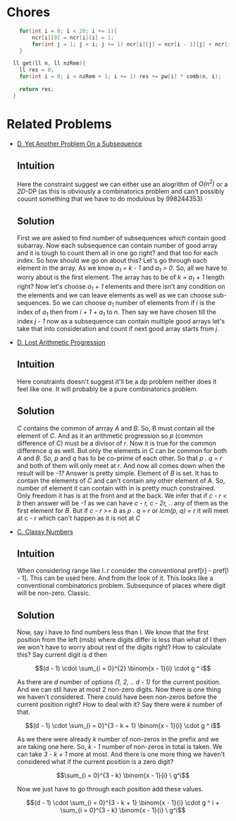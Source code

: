 # Chores
```cpp
    for(int i = 0; i < 20; i += 1){
        ncr[i][0] = ncr[i][i] = 1;
        for(int j = 1; j < i; j += 1) ncr[i][j] = ncr[i - 1][j] + ncr[i - 1][j - 1];
    }
```
```cpp
  ll get(ll n, ll nzRem){
    ll res = 0;
    for(int i = 0; i < nzRem + 1; i += 1) res += pw[i] * comb(n, i);

    return res;
  }
```
# Related Problems
* [D. Yet Another Problem On a Subsequence](https://codeforces.com/contest/1000/problem/D)
  ## Intuition
    Here the constraint suggest we can either use an alogrithm of *O(n<sup>2</sup>)* or a *2D*-DP (as this is obviously a combinatorics problem and can't possibly couunt something that we have to do modulous by 998244353)
  ## Solution
    First we are asked to find number of subsequences which contain good subarray. Now each subsequence can contain number of good array and it is tough to count them all in one go right? and that too for each index. So how should we go on about this?
    Let's go through each element in the array. As we know *a<sub>1</sub> = k - 1* and *a<sub>1</sub> > 0*. So, all we have to worry about is the first element. The array has to be of *k = a<sub>1</sub> + 1* length right? Now let's choose
    *a<sub>1</sub> + 1* elements and there isn't any condition on the elements and we can leave elements as well as we can choose sub-sequences. So we can choose *a<sub>1</sub>* number of elements from if *i* is the index of *a<sub>1</sub>* then from *i + 1 + a<sub>1</sub>* to
    *n*. Then say we have chosen till the index *j - 1* now as a subsequence can contain multiple good arrays let's take that into consideration and count if next good array starts from *j*.

* [D. Lost Arithmetic Progression](https://codeforces.com/problemset/problem/1673/D)
  ## Intuition
    Here constraints doesn't suggest it'll be a dp problem neither does it feel like one. It will probably be a pure combinatorics problem.
  ## Solution
    *C* contains the common of arrray *A* and *B*. So, B must contain all the element of *C*. And as it an arithmetic progression so *p* (common difference of *C*) must be a divisor of *r*. Now it is true for the common difference *q* as well. But only the elements in *C* can be common for both *A* and *B*. So, *p* and *q* has to be co-prime of each other. So that *p . q = r* and both of them will only meet at *r*. And now all comes down
  when the result will be *-1?* Answer is pretty simple. Element of *B* is set. It has to contain the elements of *C* and can't contain any other element of *A*. So, number of element it can contain with in is pretty much constrained. Only freedom it has is at the front and at the back. We infer that if *c - r < b* then answer will be *-1* as we can have *c - r, c - 2r, ..* any of them as the first element for *B*. But if *c - r >= b* as *p . q = r* or *lcm(p, q) = r* it will meet at c - r which can't happen as it is not at *C*

* [C. Classy Numbers](https://codeforces.com/problemset/problem/1036/C)
  ## Intuition
  When considering range like l..r consider the conventional pref[r] - pref[l - 1]. This can be used here. And from the look of it. This looks like a conventional combinatorics problem. Subsequnce of places where digit will be non-zero. Classic.
    ## Solution
  Now, say i have to find numbers less than l. We know that the first position from the left (msb) where digits differ is less than what of l then we won't have to worry about rest of the digits right? How to calculate this? Say current digit is d then
  ```math
  (d - 1) \cdot \sum_{i = 0}^{2} \binom{x - 1}{i} \cdot g ^ i
  ```
  As there are *d* number of options *(1, 2, .. d - 1)* for the current position. And we can stil have at most 2 non-zero digits. Now there is one thing we haven't considered. There could have been non-zeros before the current position right? How to deal with it? Say there were *k* number of that.
  ```math
  (d - 1) \cdot \sum_{i = 0}^{3 - k + 1} \binom{x - 1}{i} \cdot g ^ i
  ```
  As we there were already *k* number of non-zeros in the prefix and we are taking one here. So, *k - 1* number of non-zeros in total is taken. We can take *3 - k + 1* more at most. And there is one more thing we haven't considered what if the current position is a zero digit? 
  ```math
  \sum_{i = 0}^{3 - k} \binom{x - 1}{i} \ g^i
  ```
  Now we just have to go through each position add these values. 
  ```math
  (d - 1) \cdot \sum_{i = 0}^{3 - k + 1} \binom{x - 1}{i} \cdot g ^ i + \sum_{i = 0}^{3 - k} \binom{x - 1}{i} \ g^i
  ```
